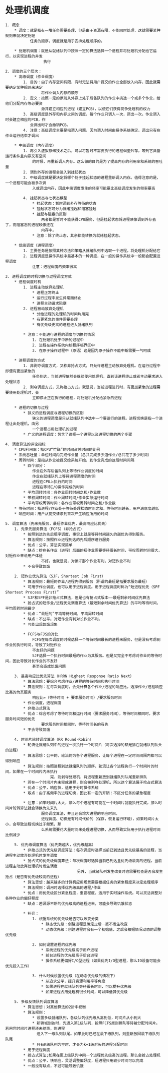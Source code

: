 # 处理机调度
    1. 概念
        * 调度：就是指有一堆任务需要处理，但是由于资源有限，不能同时处理，这就需要某种规则来就决定处理
               任务的顺序，调度就是用于安排处理顺序的。
        
        * 处理机调度：就是从就绪队列中按照一定的算法选择一个进程并将处理机分配给它运行，以实现进程的并发
                     执行
    
    2. 调度的三个层次：
        * 高级调度（作业调度）
            1. 目的：由于内存空间有限，有时无法将用户提交的作业全部放入内存，因此就需要确定某种规则来决定
                    将作业调入内存的顺序
            2. 定义：按照一定的原则从外存上处于后备队列的作业中挑选一个或多个作业，给他们分配内存等必要资
                    源并建立相应的进程（建立PCB），以使它们获得竞争处理机的权力
            3. 高级调度是外存和内存之间的调度，每个作业只调入一次，调出一次。作业调入时会建立相应的PCB，作
               业调出时才会撤销PCB。
            4. 注意：高级调度主要是指调入问题，因为调入时间由操作系统确定，调出只有在作业运行结束才调出
        
        * 中级调度（内存调度）
            1. 再引入虚拟存储技术之后，可以将暂时不需要执行的进程调至外存，等到它具备运行条件且内存又有空间
                的时候，再重新调入内存。这么做的目的是为了提高内存的利用率和系统的吞吐量
            2. 调到外存的进程会进入到挂起状态
            3. 中级调度就是要决定将哪个处于挂起状态的进程重新调入内存。值得注意的是，一个进程可能会被多次调
                入或调出内存，因此中级调度发生的频率可能要比高级调度发生的频率要高

            4. 挂起状态与七状态模型
                * 挂起状态：暂时调到外存等待的状态
                * 挂起状态可分为就绪挂起和阻塞挂起
                * 挂起与阻塞的区别
                    两者都是暂时不能获得CPU服务，但是挂起状态将进程映像调到外存去了，而阻塞态的进程映像还在
                    内存中。
                * 注意：除了终止态，其余都能转换为就绪挂起状态。

        * 低级调度（进程调度）
            1. 主要任务是按照某种方法和策略从就绪队列中选取一个进程，将处理机分配给它
            2. 进程调度是操作系统中最基本的一种调度，在一般的操作系统中一般都会配置进程调度
                注意：进程调度的频率很高
            
    3. 进程调度的时机切换与过程调度方式
        * 进程调度时机
            1. 进程主动放弃处理机
                * 进程正常终止
                * 运行过程中发生异常而终止
                * 进程主动请求阻塞
            2. 进程被动放弃处理机
                * 分给进程的处理机的时间片用完
                * 有更紧急的事件需要处理
                * 有优先级更高的进程进入就绪队列
            
            * 注意：不能进行进程的调度与切换的情况
                1. 在处理机处于中断的过程中
                2. 进程在操作系统内核程序临界区中
                3. 在原子操作过程中（原语）这是因为原子操作不能中断需要一气呵成
        
        * 进程调度的方式
            1. 非剥夺调度方式，又称非抢占方式。只允许进程主动放弃处理机。在运行过程中即便有更加紧急的
                任务到达，当前进程依然会继续使用处理机，直到该进程终止或者主动要求进入处理状态
            2. 剥夺调度方式，又称抢占方式。就是说，当前进程进行时，有更加紧急的进程需要使用处理机时，会
                立即停止正在执行的进程，将处理机分配给紧急的进程

        * 进程的切换与过程
            * 狭义的进程调度与进程切换的区别
                狭义的进程调度是只从就绪队列中选中一个要运行的进程。进程切换是指一个进程让出处理机，由另
                一个进程占用处理机的过程
            * 广义的进程调度：包含了选择一个进程以及进程切换的两个步骤

    4. 调度算法的评论指标
        * CPU利用率：指CPU“忙碌”的时间占总时间的比例
        * 系统吞吐量：单位时间内完成作业量（总共完成多少道作业/总共花了多少时间）
        * 周转时间：是指从作业被提交给系统开始，到作业完成的这段时间间隔
            * 四个部分：
                作业在外存后备队列上等待作业调度的时间
                作业在就绪队列上等待进程调度的时间
                进程在CPU上执行的时间
                进程在等待I/O操作完成的时间 
            * 平均周转时间：各作业周转时间之和/作业数
            * 带权周转时间：作业周转时间/作业实际运行时间
            * 平均带权周转时间：各作业带权周转时间之和/作业数
        * 等待时间：指进程/作业处于等待处理状态时间之和，等待时间越长，用户满意度越低
        * 响应时间：用户从提交请求到首次产生响应所用的时间

    5. 调度算法（先来先服务，最短作业优先，最高响应比优先）
        1. 先来先服务算法（FCFS）（非抢占式）
            * 按照到达的先后顺序调度，事实上就是等待时间越久的越优先得到服务。
            * 算法规则：按照作业进程到达的先后顺序进行服务
            * 优点：公平，算法实现简单
            * 缺点：排在长作业（进程）后面的短作业需要等待很长时间，带权周转时间很大，对短作业来说用户体验
                    不好。也就是说，对擦汗那个作业有利，对短作业不利
            * 不会导致饥饿
        
        2. 短作业优先算法（SJF，Shortest Job First）
            * 算法规则：最短的作业/进程先得到服务（所谓的最短是指要求服务最短）
            * 可用于作业调度，也可以用于进程调度。用于进程调度时称为“短进程优先（SPF Shortest Process First）”
            * SJF和SPF是非抢占式算法，但是也有抢占式版本——最短剩余时间优先算法
            * 抢占式的短作业/进程优先调度算法（最短剩余时间优先算法）的平均等待时间，平均周转时间最少
            * 优点：“最短的”平均等待时间，平均周转时间
            * 缺点：不公平。对短作业有利对长作业不利。
            * 可能出现饥饿现象

            * FCFS与FJS的对比
                FCFS在每次调度的时候选择一个等待时间最长的进程来服务，但是没有考虑到作业的执行时间，导致了对短作业
                不友好的问题
                SJF选择一个执行时间最短的作业为其服务。但是又完全不考虑对作业的等待时间，因此导致对长作业的不友好
                甚至会造成饥饿问题

        3. 最高响应比优先算法（HRRN Highest Response Ratio Next）
            * 算法思想：要综合考虑作业/进程的等待时间和执行时间
            * 算法规则：在每次调度时，会先计算各个作业/进程的响应比，选择作业/进程响应比高的为其服务
                响应比=（等待时间 + 要求服务时间）/要求服务时间
            * 作业调度，进程调度
            * 非抢占式算法
            * 优点：综合考虑了等待时间和运行时间（要求服务时间），等待时间相同时，要求服务时间短的优先
                    要求服务时间相同时，等待时间长的有先
            * 不会导致饥饿

        4. 时间片轮转调度算法（RR Round-Robin）
            * 轮流让就绪队列中的进程一次执行一个时间片（每次选择的都是排在就绪队列队头的进程）
            * 算法思想：公平的、轮流的为各个进程服务，让每个进程在一定时间间隔内都可以得到响应
            * 算法规则：按照进程到达就绪队列的顺序，轮流让各个进程执行一个时间片的时间，如果在一个时间片内未执行
                        完，则剥夺处理机，将进程重新放到就绪队列队尾重新排队
            * 若在一个时间片内未完成进程，则会被剥夺处理机，所以这个算法属于抢占式算法
            * 优点：公平，响应快，适用于分时操作系统
            * 取点：由于高频率的进程切换，因此有一定的开销：不区分任务的紧急程度
        
            * 注意：如果时间片太大，那么每个进程有可能在一个时间片就能执行完成，那么时间片轮转算法就会转换为先来先
                    服务调度算法，并且还会增大进程的响应时间。
                    进程调度、切换是有时间代价的（保存，恢复运行环境），如果时间片太小，会导致进程切换过于频繁，那
                    么系统需要花大量时间来处理进程切换，从而导致实际用于执行进程时间比例减少
        
        5. 优先级调度算法（优先数越大，优先级越高）
            * 非抢占式的优先级调度算法：每次调度时选择当前已到达且优先级最高的进程，当进程主动放弃处理机时发生调度
            * 抢占式的优先级调度算法：每次调度时选择当前已到达且优先级最高的进程。当前进程主动放弃处理机时发生调度
                                    另外，当就绪队列发生改变时也需要检查是否会发生抢占（是否有优先级较高的进程）
            * 算法思想：越来越多的计算机应用场景需要根据任务的紧急程度来决定处理顺序
            * 算法规则：调用时选择优先级高的进程/作业
            * 优点：用优先级区分紧急程度，重要程度，适用于实时操作系统。可以灵活调整对各种作业的偏好程度
            * 缺点：若源源不断的优先级高的进程进来，可能会导致饥饿状态

            * 补充：
                1. 根据系统的优先级是否可以改变分类
                    * 静态优先级：创建进程是确定之后一直不发生改变
                    * 动态优先级：创建进程时会有一个初始值，之后会根据情况动态的调整优先级
                
                2. 如何设置进程的优先级
                    * 系统进程的优先级高于用户进程
                    * 前台进程的优先级高于后台进程
                    * 操作系统更偏好I/O型进程（如果优先I/O型进程，那么IO设备可能会优先投入工作）
                
                3. 什么时候设置优先级（在动态优先级的情况下）
                    * 从追求公平，提升资源利用率等角度
                    * 如果进程在就绪队列等待很长时间，可以提升优先级
                    * 如果进程占用处理机很长时间，可以降低其优先级

        5. 多级反馈队列调度算法
            * 算法思想：对其他算法的2折中权衡
            * 算法规则：
                * 设置多级就绪队列，各级队列优先级从高到低，时间片从小到大
                * 新锦城到达时，先进入第1级队列，按照FCFS原则排队等待被分配时间片。若用完时间片进程还未结束，则进程
                  进入下一级队列队尾。如果此时已经在最下级队列，则重新放回最下级队列队尾
                * 只有K级队列为空时，才会为k+1级对头的进程分配时间
            * 用于进程调度
            * 抢占式算法;如果在更上级队列中同一个进程优先级高的进程，那么会抢占处理机
            * 优点：公平，快响应，灵活调整偏好度，短进程只用较少时间可以完成
            * 一般没有缺点，不过可能导致饥饿






























































































    
